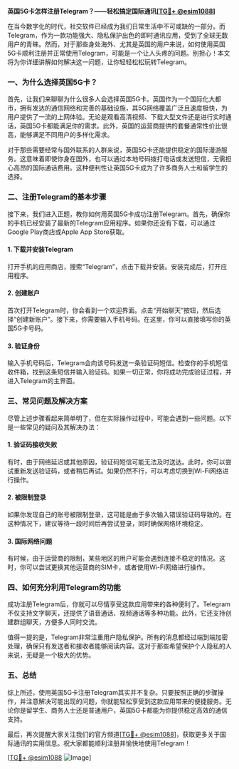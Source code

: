 **英国5G卡怎样注册Telegram？——轻松搞定国际通讯[[TG💪+ @esim1088](https://t.me/s/esim1088)]**

在当今数字化的时代，社交软件已经成为我们日常生活中不可或缺的一部分。而Telegram，作为一款功能强大、隐私保护出色的即时通讯应用，受到了全球无数用户的青睐。然而，对于那些身处海外、尤其是英国的用户来说，如何使用英国5G卡顺利注册并正常使用Telegram，可能是一个让人头疼的问题。别担心！本文将为你详细讲解如何解决这一问题，让你轻轻松松玩转Telegram。

### 一、为什么选择英国5G卡？

首先，让我们来聊聊为什么很多人会选择英国5G卡。英国作为一个国际化大都市，拥有发达的通信网络和完善的基础设施，其5G网络覆盖广泛且速度极快，为用户提供了一流的上网体验。无论是观看高清视频、下载大型文件还是进行实时通话，英国5G卡都能满足你的需求。此外，英国的运营商提供的套餐通常性价比很高，能够满足不同用户的多样化需求。

对于那些需要经常与国外联系的人群来说，英国5G卡还能提供稳定的国际漫游服务。这意味着即使你身在国外，也可以通过本地号码拨打电话或发送短信，无需担心高昂的国际通话费用。这种便利性让英国5G卡成为了许多商务人士和留学生的选择。

### 二、注册Telegram的基本步骤

接下来，我们进入正题，教你如何用英国5G卡成功注册Telegram。首先，确保你的手机已经安装了最新的Telegram应用程序。如果你还没有下载，可以通过Google Play商店或Apple App Store获取。

#### 1. 下载并安装Telegram
打开手机的应用商店，搜索“Telegram”，点击下载并安装。安装完成后，打开应用程序。

#### 2. 创建账户
首次打开Telegram时，你会看到一个欢迎界面。点击“开始聊天”按钮，然后选择“创建新账户”。接下来，你需要输入手机号码。在这里，你可以直接填写你的英国5G卡号码。

#### 3. 验证身份
输入手机号码后，Telegram会向该号码发送一条验证码短信。检查你的手机短信收件箱，找到这条短信并输入验证码。如果一切正常，你将成功完成验证过程，并进入Telegram的主界面。

### 三、常见问题及解决方案

尽管上述步骤看起来简单明了，但在实际操作过程中，可能会遇到一些问题。以下是一些常见的疑问及其解决办法：

#### 1. 验证码接收失败
有时，由于网络延迟或其他原因，验证码短信可能无法及时送达。此时，你可以尝试重新发送验证码，或者稍后再试。如果仍然不行，可以考虑切换到Wi-Fi网络进行操作。

#### 2. 被限制登录
如果你发现自己的账号被限制登录，这可能是由于多次输入错误验证码导致的。在这种情况下，建议等待一段时间后再尝试登录，同时确保网络环境稳定。

#### 3. 国际网络问题
有时候，由于运营商的限制，某些地区的用户可能会遇到连接不稳定的情况。这时，你可以尝试更换其他运营商的SIM卡，或者使用Wi-Fi网络进行操作。

### 四、如何充分利用Telegram的功能

成功注册Telegram后，你就可以尽情享受这款应用带来的各种便利了。Telegram不仅支持文字聊天，还提供了语音通话、视频通话等多种功能。此外，它还支持创建群组聊天，方便多人同时交流。

值得一提的是，Telegram非常注重用户隐私保护。所有的消息都经过端到端加密处理，确保只有发送者和接收者能够阅读内容。这对于那些希望保护个人隐私的人来说，无疑是一个极大的优势。

### 五、总结

综上所述，使用英国5G卡注册Telegram其实并不复杂。只要按照正确的步骤操作，并注意解决可能出现的问题，你就能轻松享受到这款应用带来的便捷服务。无论你是留学生、商务人士还是普通用户，英国5G卡都能为你提供稳定高效的通信支持。

最后，再次提醒大家关注我们的官方频道[[TG💪+ @esim1088](https://t.me/s/esim1088)]，获取更多关于国际通讯的实用信息。祝大家都能顺利注册并愉快地使用Telegram！

[[TG💪+ @esim1088](https://t.me/s/esim1088) ![Image](https://i.postimg.cc/4NQfJmqS/Snipaste-2025-05-13-00-14-12.png)]